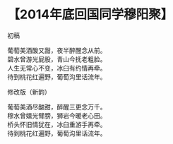 # 【2014年底回国同学穆阳聚】

初稿

葡萄美酒酸又甜，夜半醉醒念从前。  
碧水曾游光屁股，青山今抚老粗脸。  
人生无常心不变，冰臼有约情再牵。  
待到桃花红遍野，葡萄沟里话流年。

修改版（新韵）

葡萄美酒尽酸甜，醉醒三更念万千。  
穆水曾嬉光臂膀，狮岩今暖老心田。  
桥头怀旧情犹在，冰臼重游手再牵。  
待到桃花红遍野，葡萄沟里话流年。  
